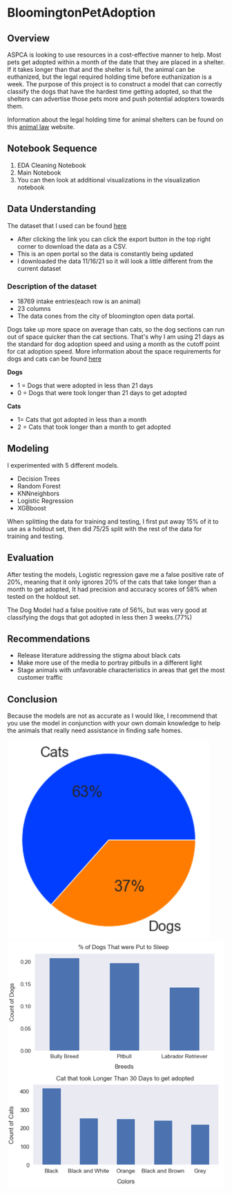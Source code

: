 # BloomingtonPetAdoption

## Overview

ASPCA is looking to use resources in a cost-effective manner to help. Most pets get adopted within a month of the date that they are placed in a shelter. If it takes longer than that and the shelter is full, the animal can be euthanized, but the legal required holding time before euthanization is a week. The purpose of this project is to construct a model that can correctly classify the dogs that have the hardest time getting adopted, so that the shelters can advertise those pets more and push potential adopters towards them.

Information about the legal holding time for animal shelters can be found on this [animal law](https://www.animallaw.info/topic/state-holding-period-laws-impounded-animals#:~:text=These%20laws%20provide%20the%20minimum%20required%20period%20that,holding%20period%20runs%20from%20five%20to%20seven%20days.) website.

## Notebook Sequence
1.  EDA Cleaning Notebook
2.  Main Notebook
3.  You can then look at additional visualizations in the visualization notebook

## Data Understanding

The dataset that I used can be found [here](https://bloomington.data.socrata.com/dataset/Animal-Shelter-Animals/e245-r9ub)
  - After clicking the link you can click the export button in the top right corner to download the data as a CSV.
  - This is an open portal so the data is constantly being updated
  - I downloaded the data 11/16/21 so it will look a little different from the current dataset


### Description of the dataset
- 18769 intake entries(each row is an animal)
- 23 columns
- The data cones from the city of bloomington open data portal.
 

Dogs take up more space on average than cats, so the dog sections can run out of space quicker than the cat sections. That's why I am using 21 days as the standard for dog adoption speed and using a month as the cutoff point for cat adoption speed. More information about the space requirements for dogs and cats can be found [here](https://www.maddiesfund.org/design-for-shelter-animals.htm)

__Dogs__ 
  - 1 = Dogs that were adopted in less than 21 days
  - 0 = Dogs that were took longer than 21 days to get adopted

__Cats__ 
  - 1= Cats that got adopted in less than a month
  - 2 = Cats that took longer than a month to get adopted

## Modeling

I experimented with 5 different models. 
- Decision Trees
- Random Forest
- KNNneighbors
- Logistic Regression
- XGBboost

When splitting the data for training and testing, I first put away 15% of it to use as a holdout set, then did 75/25 split with the rest of the data for training and testing.

## Evaluation

After testing the models, Logistic regression gave me a false positive rate of 20%, meaning that it only ignores 20% of the cats that take longer than a month to get adopted, It had precision and accuracy scores of 58% when tested on the holdout set.

The Dog Model had a false positive rate of 56%, but was very good at classifying the dogs that got adopted in less then 3 weeks.(77%)

## Recommendations

- Release literature addressing the stigma about black cats
- Make more use of the media to portray pitbulls in a different light
- Stage animals with unfavorable characteristics in areas that get the most customer traffic

## Conclusion

Because the models are not as accurate as I would like, I recommend that you use the model in conjunction with your own domain knowledge to help the animals that really need assistance in finding safe homes.

![graph1](https://github.com/wharr1203/BloomingtonPetAdoption/blob/main/Images/shelter.png)
![graph2](https://github.com/wharr1203/BloomingtonPetAdoption/blob/main/Images/dogs.png)
![graph3](https://github.com/wharr1203/BloomingtonPetAdoption/blob/main/Images/cats.png)
